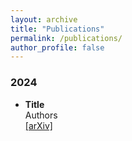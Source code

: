 ```yaml
---
layout: archive
title: "Publications"
permalink: /publications/
author_profile: false
---
```

### 2024
* <b>Title</b>
<br>Authors
<br> <a href="https://arxiv.org/abs/">[arXiv]</a>
<br>
